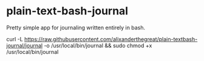 # plain-text-bash-journal

Pretty simple app for journaling written entirely in bash.

curl -L https://raw.githubusercontent.com/alixanderthegreat/plain-textbash-journal/journal -o /usr/local/bin/journal && sudo chmod +x /usr/local/bin/journal
